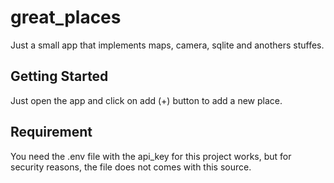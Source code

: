 # great_places

Just a small app that implements maps, camera, sqlite and anothers stuffes.

## Getting Started

Just open the app and click on add (+) button to add a new place.

## Requirement

You need the .env file with the api_key for this project works, but for security reasons, the file
does not comes with this source.